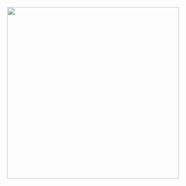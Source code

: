 <img src="https://github.com/estudiomaisum/Mobiliarios_para_primeira_infancia/assets/135167314/787bc039-54b4-4e36-8cd4-97c3259b3da0" width="400px" />

